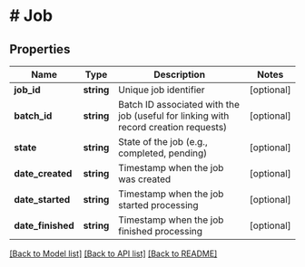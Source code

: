 # # Job

## Properties

Name | Type | Description | Notes
------------ | ------------- | ------------- | -------------
**job_id** | **string** | Unique job identifier | [optional]
**batch_id** | **string** | Batch ID associated with the job (useful for linking with record creation requests) | [optional]
**state** | **string** | State of the job (e.g., completed, pending) | [optional]
**date_created** | **string** | Timestamp when the job was created | [optional]
**date_started** | **string** | Timestamp when the job started processing | [optional]
**date_finished** | **string** | Timestamp when the job finished processing | [optional]

[[Back to Model list]](../../README.md#models) [[Back to API list]](../../README.md#endpoints) [[Back to README]](../../README.md)
